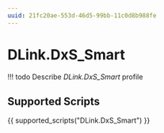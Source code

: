 ```yaml
---
uuid: 21fc20ae-553d-46d5-99bb-11c0d8b988fe
---
```



# DLink.DxS_Smart


<!-- prettier-ignore -->
!!! todo
    Describe *DLink.DxS_Smart* profile

## Supported Scripts

{{ supported_scripts("DLink.DxS_Smart") }}
